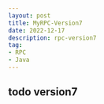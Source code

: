 ```yaml
---
layout: post
title: MyRPC-Version7
date: 2022-12-17
description: rpc-version7
tag:
- RPC
- Java
---
```


## todo version7